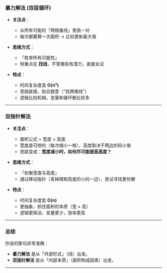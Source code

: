 <!-- 11. 盛最多水的容器 -->
<!-- 感觉两种解决思路的差别是 第一种只是在考虑找两个位置对应的垂线，关注点放在了找垂线上 第二种思考 因为面积本身就是宽度和高度之间的结果 第二种关注点放在了对宽度和高度的直接权衡上了 感觉更抽象 更节省变量 逻辑更简单了 -->

### **暴力解法 (双层循环)**

- **关注点**：

  - 从所有可能的「两根垂线」里挑一对
  - 每次都要算一次面积 → 比较更新最大值

- **思维方式**：

  - 「枚举所有可能性」
  - 侧重点在 **找线**，不管哪些有潜力，直接全试

- **特点**：

  - 时间复杂度高 **O(n²)**
  - 思路直接，贴合题意（“找两根线”）
  - 逻辑比较机械，变量和循环都比较多

---

### **双指针解法**

- **关注点**：

  - 面积公式 = 宽度 × 高度
  - 宽度是可控的（每次缩小一格），高度取决于两边的较小值
  - 思路变成：**宽度减小时，如何尽可能提高高度？**

- **思维方式**：

  - 「权衡宽度与高度」
  - 通过移动指针（丢掉限制高度的小的一边），尝试寻找更优解

- **特点**：

  - 时间复杂度低 **O(n)**
  - 更抽象，抓住面积的本质（宽 × 高）
  - 逻辑更简洁，变量更少，效率更高

---

### 总结

你说的那句非常准确：

- **暴力解法** 是从「外部形式」（线）出发。
- **双指针解法** 是从「内部本质」（面积构成因素）出发。

---
